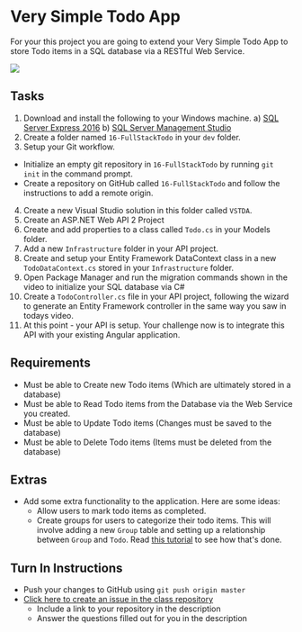 # Very Simple Todo App

For your this project you are going to extend your Very Simple Todo App to store Todo items in a SQL database via a RESTful Web Service.

<img src="http://i.imgur.com/vhMYF1s.png" />

## Tasks
1. Download and install the following to your Windows machine.
	a) [SQL Server Express 2016](https://go.microsoft.com/fwlink/?LinkID=799012)
	b) [SQL Server Management Studio](http://go.microsoft.com/fwlink/?LinkID=824938)
2. Create a folder named `16-FullStackTodo` in your `dev` folder.
3. Setup your Git workflow.
  - Initialize an empty git repository in `16-FullStackTodo` by running `git init` in the command prompt.
  - Create a repository on GitHub called `16-FullStackTodo` and follow the instructions to add a remote origin.
4. Create a new Visual Studio solution in this folder called `VSTDA`.
5. Create an ASP.NET Web API 2 Project
6. Create and add properties to a class called `Todo.cs` in your Models folder.
7. Add a new `Infrastructure` folder in your API project.
8. Create and setup your Entity Framework DataContext class in a new `TodoDataContext.cs` stored in your `Infrastructure` folder.
9. Open Package Manager and run the migration commands shown in the video to initialize your SQL database via C#
10. Create a `TodoController.cs` file in your API project, following the wizard to generate an Entity Framework controller in the same way you saw in todays video.
11. At this point - your API is setup. Your challenge now is to integrate this API with your existing Angular application.

## Requirements
- Must be able to Create new Todo items (Which are ultimately stored in a database)
- Must be able to Read Todo items from the Database via the Web Service you created.
- Must be able to Update Todo items (Changes must be saved to the database)
- Must be able to Delete Todo items (Items must be deleted from the database)

## Extras
- Add some extra functionality to the application. Here are some ideas:
	- Allow users to mark todo items as completed.
 	- Create groups for users to categorize their todo items. This will involve adding a new `Group` table and setting up a relationship between `Group` and `Todo`. Read [this tutorial](http://www.entityframeworktutorial.net/code-first/configure-one-to-many-relationship-in-code-first.aspx) to see how that's done.

## Turn In Instructions
* Push your changes to GitHub using `git push origin master`
* [Click here to create an issue in the class repository](https://www.github.com/OriginCodeAcademy/Cohort8/issues/new?title=14-FullStackTodo&body=1.%20Where%20can%20I%20find%20your%20repository%3F%20(Paste%20the%20url%20of%20your%20repository%20below)%0A%0A2.%20What%20did%20you%20enjoy%20most%20about%20this%20project%3F%0A%0A3.%20What%20was%20the%20toughest%20part%3F%0A%0A)
    * Include a link to your repository in the description
    * Answer the questions filled out for you in the description